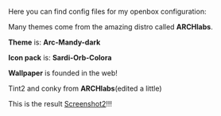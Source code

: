 Here you can find config files for my openbox configuration:

Many themes come from the amazing distro called **ARCHlabs**.

**Theme** is: __Arc-Mandy-dark__

**Icon pack** is: __Sardi-Orb-Colora__

**Wallpaper** is founded in the web!

Tint2 and conky from **ARCHlabs**(edited a little)

This is the result [Screenshot2](screenshot.png)!!!

